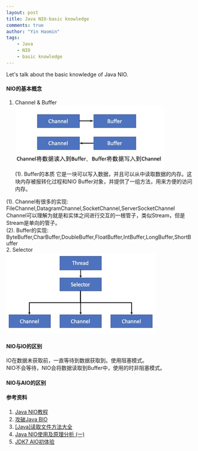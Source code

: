 ```yaml
---
layout: post
title: Java NIO-basic knowledge
comments: true
author: "Yin Haomin"
tags:
    - Java
    - NIO
    - basic knowledge
---
```


Let's talk about the basic knowledge of Java NIO.<br>
#### NIO的基本概念<br>
1. Channel & Buffer<br>
![gras](/images/NIO/ChannelBuffer.jpg)<br>
(1). Buffer的本质
它是一块可以写入数据，并且可以从中读取数据的内存。这块内存被报转化过程和NIO Buffer对象，并提供了一组方法，用来方便的访问内存。

(1). Channel有很多的实现:<br>
FileChannel,DatagramChannel,SocketChannel,ServerSocketChannel<br>
Channel可以理解为就是和实体之间进行交互的一根管子，类似Stream，但是Stream是单向的管子。<br>
(2). Buffer的实现:<br>
ByteBuffer,CharBuffer,DoubleBuffer,FloatBuffer,IntBuffer,LongBuffer,ShortBuffer<br>
2. Selector<br>
![gras](/images/NIO/Selector.jpg)<br>

#### NIO与IO的区别<br>
IO在数据未获取前，一直等待到数据获取到。使用阻塞模式。<br>
NIO不会等待，NIO会将数据读取到Buffer中，使用的时非阻塞模式。<br>

#### NIO与AIO的区别<br>


#### 参考资料<br>
1. [Java NIO教程](http://www.iteye.com/magazines/132-Java-NIO)
2. [攻破Java BIO](http://www.importnew.com/19816.html)
3. [[Java]读取文件方法大全](https://www.cnblogs.com/lovebread/archive/2009/11/23/1609122.html)
4. [Java NIO使用及原理分析 (一)](http://www.jianshu.com/p/6a2af505ca27)
5. [JDK7 AIO初体验](http://www.iteye.com/topic/1113611)
